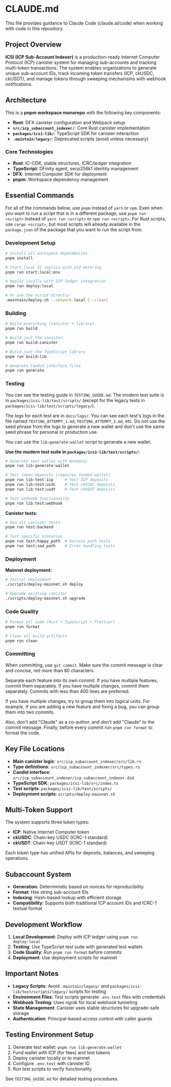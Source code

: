 # CLAUDE.md

This file provides guidance to Claude Code (claude.ai/code) when working with code in this repository.

## Project Overview

**ICSI (ICP Sub-Account Indexer)** is a production-ready Internet Computer Protocol (ICP) canister system for managing sub-accounts and tracking multi-token transactions. The system enables organizations to generate unique sub-account IDs, track incoming token transfers (ICP, ckUSDC, ckUSDT), and manage tokens through sweeping mechanisms with webhook notifications.

## Architecture

This is a **pnpm workspace monorepo** with the following key components:

- **Root**: DFX canister configuration and Webpack setup
- **`src/icp_subaccount_indexer/`**: Core Rust canister implementation
- **`packages/icsi-lib/`**: TypeScript SDK for canister interaction
- **`.maintain/legacy/`**: Deprecated scripts (avoid unless necessary)

### Core Technologies

- **Rust**: IC-CDK, stable structures, ICRC/ledger integration
- **TypeScript**: DFinity agent, secp256k1 identity management
- **DFX**: Internet Computer SDK for deployment
- **pnpm**: Workspace dependency management

## Essential Commands

For all of the commands below, use `pnpm` instead of `yarn` or `npm`. Even when you want to run a script that is in a different package, use `pnpm run <script>` instead of `yarn run <script>` or `npm run <script>`. For Rust scripts, use `cargo <script>`, but most scripts will already available in the `package.json` of the package that you want to run the script from.

### Development Setup

```bash
# Install all workspace dependencies
pnpm install

# Start local IC replica with old metering
pnpm run start:local:env

# Deploy locally with ICP ledger integration
pnpm run deploy:local

# Or use the script directly
.maintain/deploy.sh --network local [--clean]
```

### Building

```bash
# Build everything (canister + library)
pnpm run build

# Build just the canister
pnpm run build:canister

# Build just the TypeScript library
pnpm run build:lib

# Generate Candid interface files
pnpm run generate
```

### Testing

You can see the testing guide in `TESTING_GUIDE.md`. The modern test suite is in `packages/icsi-lib/test/scripts/` (except for the legacy tests in `packages/icsi-lib/test/scripts/legacy/`).

The logs for each test are in `docs/logs/`. You can see each test's logs in the file named `TESTING_ATTEMPT_1.md`, `TESTING_ATTEMPT_2.md`, etc. Do not use the seed phrase from the logs to generate a new wallet and don't use the same seed phrase for personal or production use.

You can use the `lib:generate:wallet` script to generate a new wallet.

**Use the modern test suite in `packages/icsi-lib/test/scripts/`:**

```bash
# Generate test wallet with mnemonic
pnpm run lib:generate:wallet

# Test token deposits (requires funded wallet)
pnpm run lib:test:icp     # Test ICP deposits
pnpm run lib:test:usdc    # Test ckUSDC deposits
pnpm run lib:test:usdt    # Test ckUSDT deposits

# Test webhook functionality
pnpm run lib:test:webhook
```

**Canister tests:**

```bash
# Run all canister tests
pnpm run test:backend

# Test specific scenarios
pnpm run test:happy_path  # Success path tests
pnpm run test:sad_path    # Error handling tests
```

### Deployment

**Mainnet deployment:**

```bash
# Initial deployment
./scripts/deploy-mainnet.sh deploy

# Upgrade existing canister
./scripts/deploy-mainnet.sh upgrade
```

### Code Quality

```bash
# Format all code (Rust + TypeScript + Prettier)
pnpm run format

# Clean all build artifacts
pnpm run clean
```

### Committing

When committing, use `git commit`. Make sure the commit message is clear and concise, not more than 80 characters.

Separate each feature into its own commit. If you have multiple features, commit them separately. If you have multiple changes, commit them separately. Commits with less than 400 lines are preferred.

If you have multiple changes, try to group them into logical units. For example, if you are adding a new feature and fixing a bug, you can group them into two commits.

Also, don't add "Claude" as a co-author, and don't add "Claude" to the commit message. Finally, before every commit run `pnpm run format` to format the code.

## Key File Locations

- **Main canister logic**: `src/icp_subaccount_indexer/src/lib.rs`
- **Type definitions**: `src/icp_subaccount_indexer/src/types.rs`
- **Candid interface**: `src/icp_subaccount_indexer/icp_subaccount_indexer.did`
- **TypeScript SDK**: `packages/icsi-lib/src/index.ts`
- **Test scripts**: `packages/icsi-lib/test/scripts/`
- **Deployment scripts**: `scripts/deploy-mainnet.sh`

## Multi-Token Support

The system supports three token types:

- **ICP**: Native Internet Computer token
- **ckUSDC**: Chain-key USDC (ICRC-1 standard)
- **ckUSDT**: Chain-key USDT (ICRC-1 standard)

Each token type has unified APIs for deposits, balances, and sweeping operations.

## Subaccount System

- **Generation**: Deterministic based on nonces for reproducibility
- **Format**: Hex string sub-account IDs
- **Indexing**: Hash-based lookup with efficient storage
- **Compatibility**: Supports both traditional ICP account IDs and ICRC-1 textual format

## Development Workflow

1. **Local Development**: Deploy with ICP ledger using `pnpm run deploy:local`
2. **Testing**: Use TypeScript test suite with generated test wallets
3. **Code Quality**: Run `pnpm run format` before commits
4. **Deployment**: Use deployment scripts for mainnet

## Important Notes

- **Legacy Scripts**: Avoid `.maintain/legacy/` and `packages/icsi-lib/test/scripts/legacy/` scripts for testing
- **Environment Files**: Test scripts generate `.env.test` files with credentials
- **Webhook Testing**: Uses ngrok for local webhook tunneling
- **State Management**: Canister uses stable structures for upgrade-safe storage
- **Authentication**: Principal-based access control with caller guards

## Testing Environment Setup

1. Generate test wallet: `pnpm run lib:generate:wallet`
2. Fund wallet with ICP (for fees) and test tokens
3. Deploy canister locally or to mainnet
4. Configure `.env.test` with canister ID
5. Run test scripts to verify functionality

See `TESTING_GUIDE.md` for detailed testing procedures.
